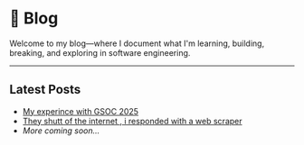 # 📝 Blog

Welcome to my blog—where I document what I'm learning, building, breaking, and exploring in software engineering.

---

## Latest Posts

- [My experince with GSOC 2025](my-exp-w-gsoc.md)
- [They shutt of the internet , i responded with a web scraper ](bac-web-scraper.md)
- _More coming soon..._
